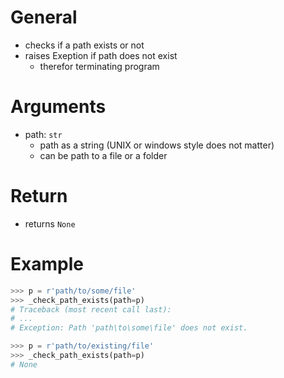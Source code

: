 # General
- checks if a path exists or not
- raises Exeption if path does not exist
  - therefor terminating program


# Arguments
- path: `str`
  - path as a string (UNIX or windows style does not matter)
  - can be path to a file or a folder


# Return
- returns `None`


# Example
```py
>>> p = r'path/to/some/file'
>>> _check_path_exists(path=p)
# Traceback (most recent call last):
# ...
# Exception: Path 'path\to\some\file' does not exist.

>>> p = r'path/to/existing/file'
>>> _check_path_exists(path=p)
# None
```